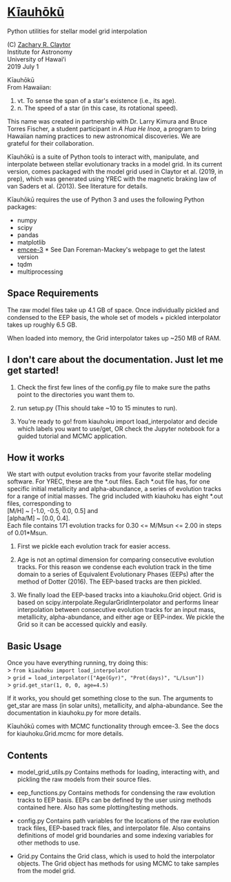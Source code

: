 # [Kīauhōkū][kiauhoku github]

Python utilities for stellar model grid interpolation

(C) [Zachary R. Claytor][zclaytor]  
Institute for Astronomy  
University of Hawaiʻi  
2019 July 1  

Kīauhōkū  
From Hawaiian:  
1. vt. To sense the span of a star's existence (i.e., its age).  
2. n. The speed of a star (in this case, its rotational speed).  

This name was created in partnership with Dr. Larry Kimura and Bruce Torres Fischer, a student participant in *A Hua He Inoa*, a program to bring Hawaiian naming practices to new astronomical discoveries. We are grateful for their collaboration.

Kīauhōkū is a suite of Python tools to interact with, manipulate, and interpolate between stellar evolutionary tracks in a model grid. In its current version, comes packaged with the model grid used in Claytor et al. (2019, in prep), which was generated using YREC with the magnetic braking law of van Saders et al. (2013). See literature for details.

Kīauhōkū requires the use of Python 3 and uses the following Python packages:  
- numpy  
- scipy  
- pandas  
- matplotlib  
- [emcee-3][emcee] * See Dan Foreman-Mackey's webpage to get the latest version  
- tqdm  
- multiprocessing  


## Space Requirements
The raw model files take up 4.1 GB of space. Once individually pickled and condensed to the EEP basis, the whole set of models + pickled interpolator takes up roughly 6.5 GB.

When loaded into memory, the Grid interpolator takes up ~250 MB of RAM.


## I don't care about the documentation. Just let me get started!
1. Check the first few lines of the config.py file to make sure the paths point to the directories you want them to.

2. run setup.py (This should take ~10 to 15 minutes to run).

3. You're ready to go! from kiauhoku import load_interpolator and decide which labels you want to use/get, OR check the Jupyter notebook for a guided tutorial and MCMC application.


## How it works

We start with output evolution tracks from your favorite stellar modeling software. For YREC, these are the \*.out files. Each \*.out file has, for one specific initial metallicity and alpha-abundance, a series of evolution tracks for a range of initial masses. The grid included with kiauhoku has eight \*.out files, corresponding to  
[M/H] ~ [-1.0, -0.5, 0.0, 0.5] and  
[alpha/M] ~ [0.0, 0.4].  
Each file contains 171 evolution tracks for 0.30 <= M/Msun <= 2.00 in steps of 0.01\*Msun.

1. First we pickle each evolution track for easier access.

2. Age is not an optimal dimension for comparing consecutive evolution tracks. For this reason we condense each evolution track in the time domain to a series of Equivalent Evolutionary Phases (EEPs) after the method of Dotter (2016). The EEP-based tracks are then pickled.

3. We finally load the EEP-based tracks into a kiauhoku.Grid object. Grid is based on scipy.interpolate.RegularGridInterpolator and performs linear interpolation between consecutive evolution tracks for an input mass, metallicity, alpha-abundance, and either age or EEP-index. We pickle the Grid so it can be accessed quickly and easily.


## Basic Usage

Once you have everything running, try doing this:  
    > `from kiauhoku import load_interpolator`  
    > `grid = load_interpolator(["Age(Gyr)", "Prot(days)", "L/Lsun"])`  
    > `grid.get_star(1, 0, 0, age=4.5)`  

If it works, you should get something close to the sun. The arguments to get_star are mass (in solar units), metallicity, and alpha-abundance. See the documentation in kiauhoku.py for more details.

Kīauhōkū comes with MCMC functionality through emcee-3. See the docs for kiauhoku.Grid.mcmc for more details.


## Contents

- model_grid_utils.py
  Contains methods for loading, interacting with, and pickling the raw models from their source files.

- eep_functions.py
  Contains methods for condensing the raw evolution tracks to EEP basis. EEPs can be defined by the user using methods contained here. Also has some plotting/testing methods.

- config.py
  Contains path variables for the locations of the raw evolution track files, EEP-based track files, and interpolator file. Also contains definitions of model grid boundaries and some indexing variables for other methods to use.

- Grid.py
  Contains the Grid class, which is used to hold the interpolator objects. The Grid object has methods for using MCMC to take samples from the model grid.
  
   
[kiauhoku github]: https://github.com/zclaytor/kiauhoku
[zclaytor]: https://zclaytor.github.io
[emcee]: https://emcee.readthedocs.io/en/latest/

